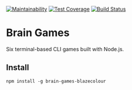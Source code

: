 [![Maintainability](https://api.codeclimate.com/v1/badges/20d5ef7446a2de147cef/maintainability)](https://codeclimate.com/github/bayborodin/project-lvl1-s168/maintainability)
[![Test Coverage](https://api.codeclimate.com/v1/badges/20d5ef7446a2de147cef/test_coverage)](https://codeclimate.com/github/bayborodin/project-lvl1-s168/test_coverage)
[![Build Status](https://travis-ci.org/bayborodin/project-lvl1-s168.svg?branch=master)](https://travis-ci.org/bayborodin/project-lvl1-s168)
# Brain Games
Six terminal-based CLI games built with Node.js.

## Install
```npm install -g brain-games-blazecolour```
